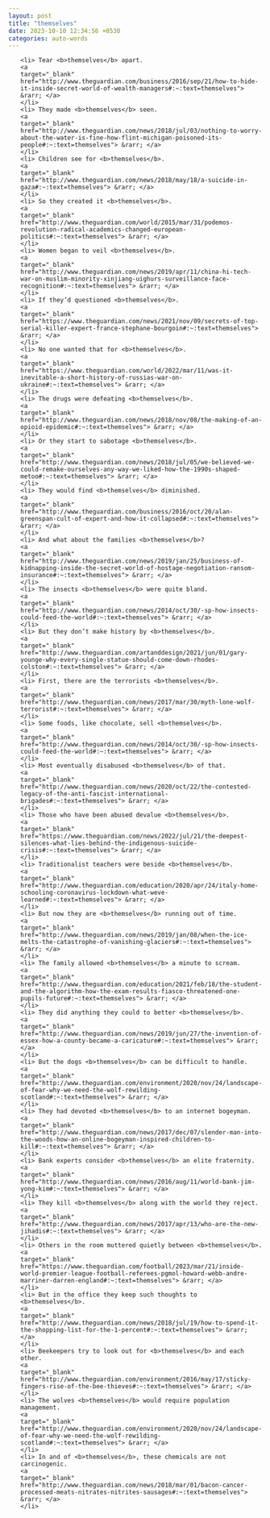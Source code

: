 ```yaml
---
layout: post
title: "themselves"
date: 2023-10-10 12:34:56 +0530
categories: auto-words
---
```

<ol>

    <li> Tear <b>themselves</b> apart.
    <a 
    target="_blank" 
    href="http://www.theguardian.com/business/2016/sep/21/how-to-hide-it-inside-secret-world-of-wealth-managers#:~:text=themselves"> &rarr; </a>
    </li>
    <li> They made <b>themselves</b> seen.
    <a 
    target="_blank" 
    href="http://www.theguardian.com/news/2018/jul/03/nothing-to-worry-about-the-water-is-fine-how-flint-michigan-poisoned-its-people#:~:text=themselves"> &rarr; </a>
    </li>
    <li> Children see for <b>themselves</b>.
    <a 
    target="_blank" 
    href="http://www.theguardian.com/news/2018/may/18/a-suicide-in-gaza#:~:text=themselves"> &rarr; </a>
    </li>
    <li> So they created it <b>themselves</b>.
    <a 
    target="_blank" 
    href="http://www.theguardian.com/world/2015/mar/31/podemos-revolution-radical-academics-changed-european-politics#:~:text=themselves"> &rarr; </a>
    </li>
    <li> Women began to veil <b>themselves</b>.
    <a 
    target="_blank" 
    href="http://www.theguardian.com/news/2019/apr/11/china-hi-tech-war-on-muslim-minority-xinjiang-uighurs-surveillance-face-recognition#:~:text=themselves"> &rarr; </a>
    </li>
    <li> If they’d questioned <b>themselves</b>.
    <a 
    target="_blank" 
    href="https://www.theguardian.com/news/2021/nov/09/secrets-of-top-serial-killer-expert-france-stephane-bourgoin#:~:text=themselves"> &rarr; </a>
    </li>
    <li> No one wanted that for <b>themselves</b>.
    <a 
    target="_blank" 
    href="https://www.theguardian.com/world/2022/mar/11/was-it-inevitable-a-short-history-of-russias-war-on-ukraine#:~:text=themselves"> &rarr; </a>
    </li>
    <li> The drugs were defeating <b>themselves</b>.
    <a 
    target="_blank" 
    href="http://www.theguardian.com/news/2018/nov/08/the-making-of-an-opioid-epidemic#:~:text=themselves"> &rarr; </a>
    </li>
    <li> Or they start to sabotage <b>themselves</b>.
    <a 
    target="_blank" 
    href="http://www.theguardian.com/news/2018/jul/05/we-believed-we-could-remake-ourselves-any-way-we-liked-how-the-1990s-shaped-metoo#:~:text=themselves"> &rarr; </a>
    </li>
    <li> They would find <b>themselves</b> diminished.
    <a 
    target="_blank" 
    href="http://www.theguardian.com/business/2016/oct/20/alan-greenspan-cult-of-expert-and-how-it-collapsed#:~:text=themselves"> &rarr; </a>
    </li>
    <li> And what about the families <b>themselves</b>?
    <a 
    target="_blank" 
    href="http://www.theguardian.com/news/2019/jan/25/business-of-kidnapping-inside-the-secret-world-of-hostage-negotiation-ransom-insurance#:~:text=themselves"> &rarr; </a>
    </li>
    <li> The insects <b>themselves</b> were quite bland.
    <a 
    target="_blank" 
    href="http://www.theguardian.com/news/2014/oct/30/-sp-how-insects-could-feed-the-world#:~:text=themselves"> &rarr; </a>
    </li>
    <li> But they don’t make history by <b>themselves</b>.
    <a 
    target="_blank" 
    href="http://www.theguardian.com/artanddesign/2021/jun/01/gary-younge-why-every-single-statue-should-come-down-rhodes-colston#:~:text=themselves"> &rarr; </a>
    </li>
    <li> First, there are the terrorists <b>themselves</b>.
    <a 
    target="_blank" 
    href="http://www.theguardian.com/news/2017/mar/30/myth-lone-wolf-terrorist#:~:text=themselves"> &rarr; </a>
    </li>
    <li> Some foods, like chocolate, sell <b>themselves</b>.
    <a 
    target="_blank" 
    href="http://www.theguardian.com/news/2014/oct/30/-sp-how-insects-could-feed-the-world#:~:text=themselves"> &rarr; </a>
    </li>
    <li> Most eventually disabused <b>themselves</b> of that.
    <a 
    target="_blank" 
    href="http://www.theguardian.com/news/2020/oct/22/the-contested-legacy-of-the-anti-fascist-international-brigades#:~:text=themselves"> &rarr; </a>
    </li>
    <li> Those who have been abused devalue <b>themselves</b>.
    <a 
    target="_blank" 
    href="https://www.theguardian.com/news/2022/jul/21/the-deepest-silences-what-lies-behind-the-indigenous-suicide-crisis#:~:text=themselves"> &rarr; </a>
    </li>
    <li> Traditionalist teachers were beside <b>themselves</b>.
    <a 
    target="_blank" 
    href="http://www.theguardian.com/education/2020/apr/24/italy-home-schooling-coronavirus-lockdown-what-weve-learned#:~:text=themselves"> &rarr; </a>
    </li>
    <li> But now they are <b>themselves</b> running out of time.
    <a 
    target="_blank" 
    href="http://www.theguardian.com/news/2019/jan/08/when-the-ice-melts-the-catastrophe-of-vanishing-glaciers#:~:text=themselves"> &rarr; </a>
    </li>
    <li> The family allowed <b>themselves</b> a minute to scream.
    <a 
    target="_blank" 
    href="http://www.theguardian.com/education/2021/feb/18/the-student-and-the-algorithm-how-the-exam-results-fiasco-threatened-one-pupils-future#:~:text=themselves"> &rarr; </a>
    </li>
    <li> They did anything they could to better <b>themselves</b>.
    <a 
    target="_blank" 
    href="http://www.theguardian.com/news/2019/jun/27/the-invention-of-essex-how-a-county-became-a-caricature#:~:text=themselves"> &rarr; </a>
    </li>
    <li> But the dogs <b>themselves</b> can be difficult to handle.
    <a 
    target="_blank" 
    href="http://www.theguardian.com/environment/2020/nov/24/landscape-of-fear-why-we-need-the-wolf-rewilding-scotland#:~:text=themselves"> &rarr; </a>
    </li>
    <li> They had devoted <b>themselves</b> to an internet bogeyman.
    <a 
    target="_blank" 
    href="http://www.theguardian.com/news/2017/dec/07/slender-man-into-the-woods-how-an-online-bogeyman-inspired-children-to-kill#:~:text=themselves"> &rarr; </a>
    </li>
    <li> Bank experts consider <b>themselves</b> an elite fraternity.
    <a 
    target="_blank" 
    href="http://www.theguardian.com/news/2016/aug/11/world-bank-jim-yong-kim#:~:text=themselves"> &rarr; </a>
    </li>
    <li> They kill <b>themselves</b> along with the world they reject.
    <a 
    target="_blank" 
    href="http://www.theguardian.com/news/2017/apr/13/who-are-the-new-jihadis#:~:text=themselves"> &rarr; </a>
    </li>
    <li> Others in the room muttered quietly between <b>themselves</b>.
    <a 
    target="_blank" 
    href="https://www.theguardian.com/football/2023/mar/21/inside-world-premier-league-football-referees-pgmol-howard-webb-andre-marriner-darren-england#:~:text=themselves"> &rarr; </a>
    </li>
    <li> But in the office they keep such thoughts to <b>themselves</b>.
    <a 
    target="_blank" 
    href="http://www.theguardian.com/news/2018/jul/19/how-to-spend-it-the-shopping-list-for-the-1-percent#:~:text=themselves"> &rarr; </a>
    </li>
    <li> Beekeepers try to look out for <b>themselves</b> and each other.
    <a 
    target="_blank" 
    href="http://www.theguardian.com/environment/2016/may/17/sticky-fingers-rise-of-the-bee-thieves#:~:text=themselves"> &rarr; </a>
    </li>
    <li> The wolves <b>themselves</b> would require population management.
    <a 
    target="_blank" 
    href="http://www.theguardian.com/environment/2020/nov/24/landscape-of-fear-why-we-need-the-wolf-rewilding-scotland#:~:text=themselves"> &rarr; </a>
    </li>
    <li> In and of <b>themselves</b>, these chemicals are not carcinogenic.
    <a 
    target="_blank" 
    href="http://www.theguardian.com/news/2018/mar/01/bacon-cancer-processed-meats-nitrates-nitrites-sausages#:~:text=themselves"> &rarr; </a>
    </li>